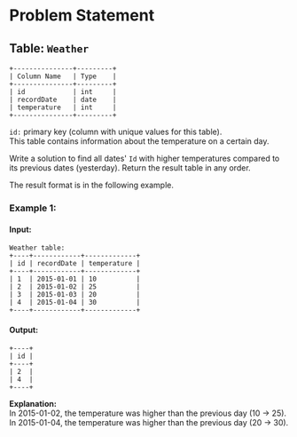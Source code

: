 
# Problem Statement
## Table:  `Weather`
```
+---------------+---------+
| Column Name   | Type    |
+---------------+---------+
| id            | int     |
| recordDate    | date    |
| temperature   | int     |
+---------------+---------+
```
`id:` primary key (column with unique values for this table).\
This table contains information about the temperature on a certain day.

Write a solution to find all dates'  `Id`  with higher temperatures compared to its previous dates (yesterday). Return the result table in  any order.

The result format is in the following example.

### Example 1:

#### Input:
``` 
Weather table:
+----+------------+-------------+
| id | recordDate | temperature |
+----+------------+-------------+
| 1  | 2015-01-01 | 10          |
| 2  | 2015-01-02 | 25          |
| 3  | 2015-01-03 | 20          |
| 4  | 2015-01-04 | 30          |
+----+------------+-------------+
```
#### Output:
```
+----+
| id |
+----+
| 2  |
| 4  |
+----+
```
**Explanation:**\
In 2015-01-02, the temperature was higher than the previous day (10 -> 25).\
In 2015-01-04, the temperature was higher than the previous day (20 -> 30).
